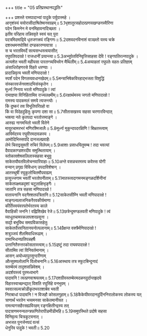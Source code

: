 +++
title = "05 प्रतिप्रस्थानपद्धतिः"

+++
प्रशस्ते रामपादाभ्यां पादुके पर्युपास्महे ।  
आनृशंस्यं ययोरासीदाश्रितेष्वनवग्रहम्॥ 5.1भृशातुरसहोदरप्रणयखण्डनस्वैरिणा  
पदेन किमनेन मे वनमिहावनादिच्छता ।  
इतीव परिहाय तन्निववृते स्वयं यत् पुरा  
पदत्रमिदमाद्रिये धृतजगत्त्रयं रङ्गिणः॥ 5.2दशवदनविनाशं वाञ्छतो यस्य चक्रे  
दशरथमनघोक्तिं दण्डकारण्ययात्रा ।  
स च भरतविमर्दे सत्यसन्धस्त्वयासीत्  
रघुपतिपदरक्षे ! राजधानीं प्रयान्त्या॥ 5.3अभ्युपेतविनिवृत्तिसाहसा देवि ! रङ्गपतिरत्नपादुके ।  
अत्यशेत भवती महीयसा पारतन्त्र्यविभवेन मैथिलीम्॥ 5.4अव्याहतां रघुपतेः वहतः प्रतिज्ञाम्  
अंसाधिरोहणरसे विहते धरण्याः ।  
प्रादान्निवृत्य भवती मणिपादरक्षे !  
स्पर्शं पदेन विगतव्यवधानखेदम्॥ 5.5मन्त्राभिषेकविरहाद्भजता विशुद्धिं  
संस्कारवर्जनवशादभिसंस्कृतेन ।  
मूर्ध्ना निनाय भरतो मणिपादुके ! त्वां  
रामाज्ञया विनिहितामिव राज्यलक्ष्मीम्॥ 5.6रक्षार्थमस्य जगतो मणिपादरक्षे !  
रामस्य पादकमलं समये त्यजन्त्योः ।  
किं दुष्करं तव विभूतिपरिग्रहो वा  
किं वा विदेहदुहितुः कृपणा दशा सा॥ 5.7सीतासखस्य सहसा चरणारविन्दात्  
भक्त्या नते कृतपदा भरतोत्तमाङ्गे ।  
आरुह्य नागमभितो भवती वितेने  
मायूरचामरभरं मणिरश्मिजालैः॥ 5.8मूर्ध्ना मुकुन्दपदरक्षिणि ! बिभ्रतस्त्वाम्  
आविर्मदस्य रघुवीरमदावळस्य ।  
आमोदिभिस्सपदि दानजलप्रवाहैः  
लेभे चिराद्वसुमती रुचिरं विलेपम्॥ 5.9आशाः प्रसाधयितुमम्ब ! तदा भवत्यां  
दैवादकाण्डशरदीव समुत्थितायाम् ।  
स्तोकावशेषसलिलास्सहसा बभूवुः  
साकेतयौवतविलोचनवारिवाहाः॥ 5.10अन्ते वसन्नचरमस्य कवेस्स योगी  
वन्यान् प्रगृह्य विविधान् उपदाविशेषान् ।  
आतस्थुषीं रघुकुलोचितमौपवाह्यम्  
प्रत्युज्जगाम भवतीं भरतोपनीताम्॥ 5.11मातस्त्वदागमनमङ्गळदर्शिनीनां  
साकेतपक्ष्मळदृशां चटुलाक्षिभृङ्गैः ।  
जातानि तत्र सहसा मणिपादरक्षे !  
वातायनानि वदनैश्शतपत्रितानि॥ 5.12साकेतसीम्नि भवती मणिपादरक्षे !  
माङ्गल्यलाजनिकरैरवकीर्यमाणा ।  
कीर्तिस्वयंवरपतेर्भरतस्य काले  
वैवाहिकी जननि ! वह्निशिखेव रेजे॥ 5.13छत्रेन्दुमण्डलवती मणिपादुके ! त्वं  
व्याधूतचामरकलापशरप्रसूना ।  
सद्यो बभूविथ समग्रविकासहेतुः  
साकेतपौरवनितानयनोत्पलानाम्॥ 5.14प्रैक्षन्त वक्त्रैर्मणिपादरक्षे !  
शत्रुञ्जयं शैलमिवाधिरूढाम् ।  
रामाभिधानप्रतिपन्नहर्षैः  
उत्तानितैरुत्तरकोसलास्त्वाम्॥ 5.15द्रष्टुं तदा राघवपादरक्षे !  
सीतामिव त्वां विनिवर्तमानाम् ।  
आसन् अयोध्यापुरसुन्दरीणाम्  
औत्सुक्यलोलानि विलोचनानि॥ 5.16आस्थाय तत्र स्फुटबिन्दुनादं  
स्तम्बेरमं तादृशसन्निवेशम् ।  
अदर्शयस्त्वं पुरमध्यभागे  
पादावनि ! त्वत्प्रणवाश्रयत्वम्॥ 5.17दशग्रीवस्तम्बेरमदळनदुर्दान्तहृदये  
विहारस्वाच्छन्द्यात् विशति रघुसिंहे वनभुवम् ।  
स्ववात्सल्यक्रोडीकृतभरतशाबेव भवती  
निराबाधां पादावनि ! न विजहौ कोसलगुहाम्॥ 5.18कैकेयीवरदानदुर्दिननिरालोकस्य लोकस्य यत्  
त्राणार्थं भरतेन भव्यमनसा साकेतमानीयत ।  
रामत्यागसहैरसह्यविरहम् रङ्गक्षितीन्द्रस्य तत्  
पादत्राणमनन्यतन्त्रफणितेरापीडमीडीमहि॥ 5.19समुपस्थिते प्रदोषे सहसा  
विनिवृत्य चित्रकूटवनात् ।  
अभजत पुनर्जनपदं वत्सं  
धेनुरिव पादुके ! भवती॥ 5.20